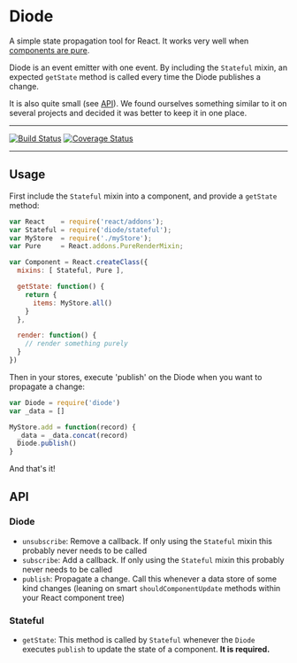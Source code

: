 # Diode

A simple state propagation tool for React. It works very well when
[components are pure](http://facebook.github.io/react/docs/pure-render-mixin.html).

Diode is an event emitter with one event. By including the `Stateful`
mixin, an expected `getState` method is called every time the Diode
publishes a change.

It is also quite small (see [API](#api)). We found ourselves something
similar to it on several projects and decided it was better to keep it
in one place.

---

[![Build Status](https://travis-ci.org/vigetlabs/diode.png?branch=master)](https://travis-ci.org/vigetlabs/diode)
[![Coverage Status](https://coveralls.io/repos/vigetlabs/diode/badge.svg)](https://coveralls.io/r/vigetlabs/diode)

---

## Usage

First include the `Stateful` mixin into a component, and provide a
`getState` method:

```javascript
var React    = require('react/addons');
var Stateful = require('diode/stateful');
var MyStore  = require('./myStore');
var Pure     = React.addons.PureRenderMixin;

var Component = React.createClass({
  mixins: [ Stateful, Pure ],

  getState: function() {
    return {
      items: MyStore.all()
    }
  },

  render: function() {
    // render something purely
  }
})
```

Then in your stores, execute 'publish' on the Diode when you want to
propagate a change:

```javascript
var Diode = require('diode')
var _data = []

MyStore.add = function(record) {
  _data = _data.concat(record)
  Diode.publish()
}
```

And that's it!

## API

### Diode

- `unsubscribe`: Remove a callback. If only using the `Stateful` mixin
  this probably never needs to be called
- `subscribe`: Add a callback. If only using the `Stateful` mixin
  this probably never needs to be called
- `publish`: Propagate a change. Call this whenever a data store of
  some kind changes (leaning on smart `shouldComponentUpdate` methods
  within your React component tree)

### Stateful

- `getState`: This method is called by `Stateful` whenever the `Diode`
  executes `publish` to update the state of a component. **It is required.**
